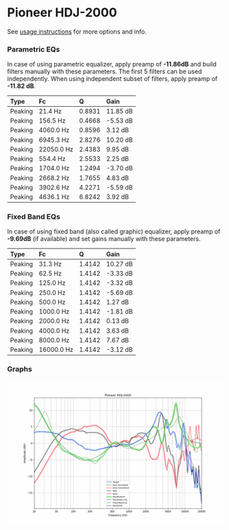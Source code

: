# Pioneer HDJ-2000
See [usage instructions](https://github.com/jaakkopasanen/AutoEq#usage) for more options and info.

### Parametric EQs
In case of using parametric equalizer, apply preamp of **-11.86dB** and build filters manually
with these parameters. The first 5 filters can be used independently.
When using independent subset of filters, apply preamp of **-11.82 dB**.

| Type    | Fc         |      Q | Gain     |
|:--------|:-----------|:-------|:---------|
| Peaking | 21.4 Hz    | 0.8931 | 11.85 dB |
| Peaking | 156.5 Hz   | 0.4668 | -5.53 dB |
| Peaking | 4060.0 Hz  | 0.8596 | 3.12 dB  |
| Peaking | 6945.3 Hz  | 2.8276 | 10.20 dB |
| Peaking | 22050.0 Hz | 2.4383 | 9.95 dB  |
| Peaking | 554.4 Hz   | 2.5533 | 2.25 dB  |
| Peaking | 1704.0 Hz  | 1.2494 | -3.70 dB |
| Peaking | 2668.2 Hz  | 1.7655 | 4.83 dB  |
| Peaking | 3902.6 Hz  | 4.2271 | -5.59 dB |
| Peaking | 4636.1 Hz  | 6.8242 | 3.92 dB  |

### Fixed Band EQs
In case of using fixed band (also called graphic) equalizer, apply preamp of **-9.69dB**
(if available) and set gains manually with these parameters.

| Type    | Fc         |      Q | Gain     |
|:--------|:-----------|:-------|:---------|
| Peaking | 31.3 Hz    | 1.4142 | 10.27 dB |
| Peaking | 62.5 Hz    | 1.4142 | -3.33 dB |
| Peaking | 125.0 Hz   | 1.4142 | -3.32 dB |
| Peaking | 250.0 Hz   | 1.4142 | -5.69 dB |
| Peaking | 500.0 Hz   | 1.4142 | 1.27 dB  |
| Peaking | 1000.0 Hz  | 1.4142 | -1.81 dB |
| Peaking | 2000.0 Hz  | 1.4142 | 0.13 dB  |
| Peaking | 4000.0 Hz  | 1.4142 | 3.63 dB  |
| Peaking | 8000.0 Hz  | 1.4142 | 7.67 dB  |
| Peaking | 16000.0 Hz | 1.4142 | -3.12 dB |

### Graphs
![](./Pioneer%20HDJ-2000.png)